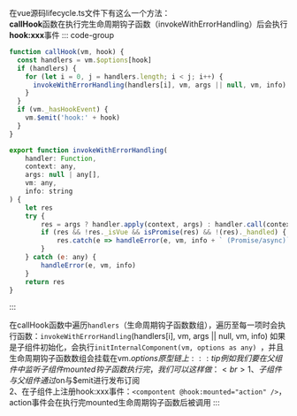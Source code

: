 在vue源码lifecycle.ts文件下有这么一个方法：<br>
**callHook**函数在执行完生命周期钩子函数（invokeWithErrorHandling）后会执行**hook:xxx**事件
::: code-group

```js [callHook]
function callHook(vm, hook) {
  const handlers = vm.$options[hook]
  if (handlers) {
    for (let i = 0, j = handlers.length; i < j; i++) {
      invokeWithErrorHandling(handlers[i], vm, args || null, vm, info)
    }
  }
  if (vm._hasHookEvent) {
    vm.$emit('hook:' + hook)
  }
}
```

```js [invokeWithErrorHandling]
export function invokeWithErrorHandling(
    handler: Function,
    context: any,
    args: null | any[],
    vm: any,
    info: string
) {
    let res
    try {
        res = args ? handler.apply(context, args) : handler.call(context)
        if (res && !res._isVue && isPromise(res) && !(res)._handled) {
            res.catch(e => handleError(e, vm, info + ` (Promise/async)`))
        }
    } catch (e: any) {
        handleError(e, vm, info)
    }
    return res
}
```

:::

在callHook函数中遍历`handlers`（生命周期钩子函数数组），遍历至每一项时会执行函数：`invokeWithErrorHandling`(handlers[i], vm,
args || null, vm, info)
如果是子组件初始化，会执行`initInternalComponent(vm, options as any) `，并且生命周期钩子函数数组会挂载在vm.$options原型链上
:::tip
例如我们要在父组件中监听子组件mounted钩子函数执行完，我们可以这样做：<br>
1、子组件与父组件通过$on与$emit进行发布订阅<br>
2、在子组件上注册hook:xxx事件：`<compontent @hook:mounted="action" />`，action事件会在执行完mounted生命周期钩子函数后被调用
:::
